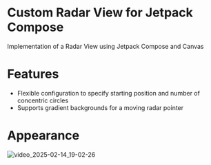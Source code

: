 # Custom Radar View for Jetpack Compose

Implementation of a Radar View using Jetpack Compose and Canvas

# Features

- Flexible configuration to specify starting position and number of concentric circles
- Supports gradient backgrounds for a moving radar pointer

# Appearance
![video_2025-02-14_19-02-26](https://github.com/user-attachments/assets/7097d7dc-ee4e-43aa-bf8b-489aba68035d)

